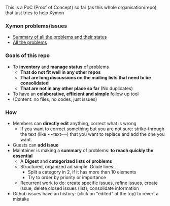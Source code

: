 This is a PoC (Proof of Concept) so far (as this whole organisation/repo), that just tries to help Xymon 

### Xymon problems/issues
- [Summary of all the problems and their status](https://github.com/xymon-monitoring/problem-solving/issues/1)
- [All the problems](https://github.com/xymon-monitoring/problem-solving/issues)

### Goals of this repo
- To **inventory** and **manage status** of problems
  -  **That do not fit well in any other repos**
  -  **That are long discussions on the mailing lists that need to be consolidated**
  -  **That are not in any other place so far** (No duplicates)
- To have an  **colaborative, efficient and simple** follow up tool
- (Content: no files, no codes, just issues)

### How
- Members can **directly edit** anything, correct what is wrong
  - If you want to correct something but you are not sure: strike-through the text (like \~\~text\~\~) that you want to replace and add the one you want.  
- Guests can **add issue** 
- Maintainer is making a **summary** of problems: **to reach quickly the essential** 
  - A **Digest** and **categorized lists of problems** 
  - Structured, organized ad simple. Guide lines:
    - Split a category in 2, if it has more than 10 elements 
    - Try to order by priority or importance
  - Recurrent work to do: create specific issues, refine issues, create issue, delete closed issues (list), consolidate information
- Github issues have an history: (click on "edited" at the top) to revert a mistake 

 

